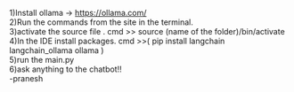 1)Install ollama -> https://ollama.com/ <br />
2)Run the commands from the site in the terminal.<br />
3)activate the source file . cmd >> source (name of the folder)/bin/activate<br />
4)In the IDE install packages. cmd >>( pip install langchain langchain_ollama ollama )<br />
5)run the main.py<br />
6)ask anything to the chatbot!!<br />
-pranesh
